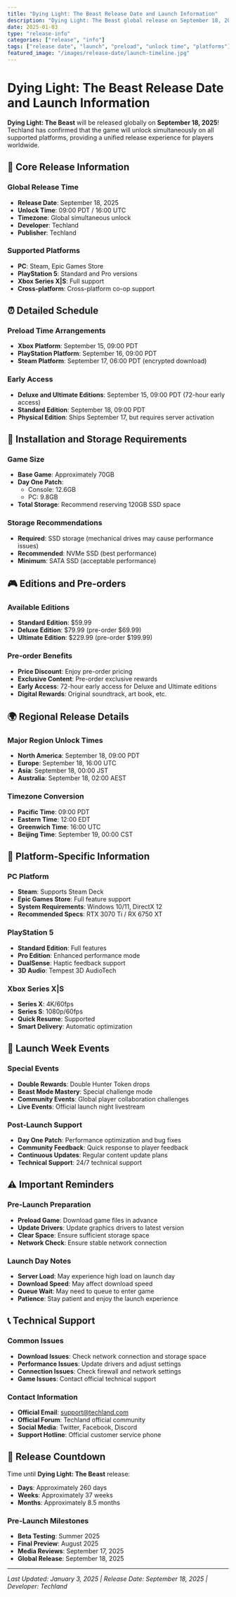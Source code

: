 ```yaml
---
title: "Dying Light: The Beast Release Date and Launch Information"
description: "Dying Light: The Beast global release on September 18, 2025, supports PC, PS5, Xbox Series X|S. Detailed release schedule, preload times, unlock times, and platform information."
date: 2025-01-03
type: "release-info"
categories: ["release", "info"]
tags: ["release date", "launch", "preload", "unlock time", "platforms"]
featured_image: "/images/release-date/launch-timeline.jpg"
---
```


# Dying Light: The Beast Release Date and Launch Information

**Dying Light: The Beast** will be released globally on **September 18, 2025**! Techland has confirmed that the game will unlock simultaneously on all supported platforms, providing a unified release experience for players worldwide.

## 📅 Core Release Information

### Global Release Time
- **Release Date**: September 18, 2025
- **Unlock Time**: 09:00 PDT / 16:00 UTC
- **Timezone**: Global simultaneous unlock
- **Developer**: Techland
- **Publisher**: Techland

### Supported Platforms
- **PC**: Steam, Epic Games Store
- **PlayStation 5**: Standard and Pro versions
- **Xbox Series X|S**: Full support
- **Cross-platform**: Cross-platform co-op support

## ⏰ Detailed Schedule

### Preload Time Arrangements
- **Xbox Platform**: September 15, 09:00 PDT
- **PlayStation Platform**: September 16, 09:00 PDT  
- **Steam Platform**: September 17, 06:00 PDT (encrypted download)

### Early Access
- **Deluxe and Ultimate Editions**: September 15, 09:00 PDT (72-hour early access)
- **Standard Edition**: September 18, 09:00 PDT
- **Physical Edition**: Ships September 17, but requires server activation

## 💾 Installation and Storage Requirements

### Game Size
- **Base Game**: Approximately 70GB
- **Day One Patch**: 
  - Console: 12.6GB
  - PC: 9.8GB
- **Total Storage**: Recommend reserving 120GB SSD space

### Storage Recommendations
- **Required**: SSD storage (mechanical drives may cause performance issues)
- **Recommended**: NVMe SSD (best performance)
- **Minimum**: SATA SSD (acceptable performance)

## 🎮 Editions and Pre-orders

### Available Editions
- **Standard Edition**: $59.99
- **Deluxe Edition**: $79.99 (pre-order $69.99)
- **Ultimate Edition**: $229.99 (pre-order $199.99)

### Pre-order Benefits
- **Price Discount**: Enjoy pre-order pricing
- **Exclusive Content**: Pre-order exclusive rewards
- **Early Access**: 72-hour early access for Deluxe and Ultimate editions
- **Digital Rewards**: Original soundtrack, art book, etc.

## 🌍 Regional Release Details

### Major Region Unlock Times
- **North America**: September 18, 09:00 PDT
- **Europe**: September 18, 16:00 UTC
- **Asia**: September 18, 00:00 JST
- **Australia**: September 18, 02:00 AEST

### Timezone Conversion
- **Pacific Time**: 09:00 PDT
- **Eastern Time**: 12:00 EDT
- **Greenwich Time**: 16:00 UTC
- **Beijing Time**: September 19, 00:00 CST

## 📱 Platform-Specific Information

### PC Platform
- **Steam**: Supports Steam Deck
- **Epic Games Store**: Full feature support
- **System Requirements**: Windows 10/11, DirectX 12
- **Recommended Specs**: RTX 3070 Ti / RX 6750 XT

### PlayStation 5
- **Standard Edition**: Full features
- **Pro Edition**: Enhanced performance mode
- **DualSense**: Haptic feedback support
- **3D Audio**: Tempest 3D AudioTech

### Xbox Series X|S
- **Series X**: 4K/60fps
- **Series S**: 1080p/60fps
- **Quick Resume**: Supported
- **Smart Delivery**: Automatic optimization

## 🚀 Launch Week Events

### Special Events
- **Double Rewards**: Double Hunter Token drops
- **Beast Mode Mastery**: Special challenge mode
- **Community Events**: Global player collaboration challenges
- **Live Events**: Official launch night livestream

### Post-Launch Support
- **Day One Patch**: Performance optimization and bug fixes
- **Community Feedback**: Quick response to player feedback
- **Continuous Updates**: Regular content update plans
- **Technical Support**: 24/7 technical support

## ⚠️ Important Reminders

### Pre-Launch Preparation
- **Preload Game**: Download game files in advance
- **Update Drivers**: Update graphics drivers to latest version
- **Clear Space**: Ensure sufficient storage space
- **Network Check**: Ensure stable network connection

### Launch Day Notes
- **Server Load**: May experience high load on launch day
- **Download Speed**: May affect download speed
- **Queue Wait**: May need to queue to enter game
- **Patience**: Stay patient and enjoy the launch experience

## 📞 Technical Support

### Common Issues
- **Download Issues**: Check network connection and storage space
- **Performance Issues**: Update drivers and adjust settings
- **Connection Issues**: Check firewall and network settings
- **Game Issues**: Contact official technical support

### Contact Information
- **Official Email**: support@techland.com
- **Official Forum**: Techland official community
- **Social Media**: Twitter, Facebook, Discord
- **Support Hotline**: Official customer service phone

## 🎯 Release Countdown

Time until **Dying Light: The Beast** release:

- **Days**: Approximately 260 days
- **Weeks**: Approximately 37 weeks
- **Months**: Approximately 8.5 months

### Pre-Launch Milestones
- **Beta Testing**: Summer 2025
- **Final Preview**: August 2025
- **Media Reviews**: September 17, 2025
- **Global Release**: September 18, 2025

---

*Last Updated: January 3, 2025 | Release Date: September 18, 2025 | Developer: Techland*